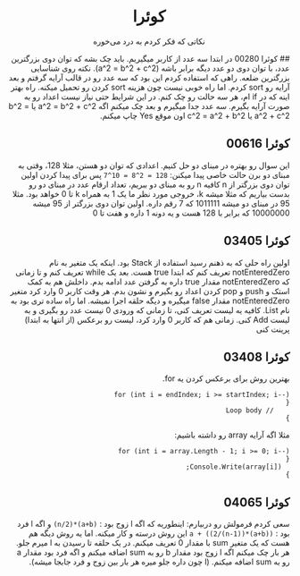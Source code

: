 <div dir="rtl" align="right">
<h1 align="center">کوئرا</h1>
<p align="center">  
نکاتی که فکر کردم به درد می‌خوره
</p>
## کوئرا 00280
در ابتدا سه عدد از کاربر میگیریم. باید چک بشه که توان دوی بزرگترین عدد، با توان دوی دو عدد دیگه برابر باشه (a^2 = b^2 + c^2). نکته روی شناسایی بزرگترین ضلعه. راهی که استفاده کردم این بود که سه عدد رو در قالب آرایه گرفتم و بعد آرایه رو sort کردم. اما راه خوبی نیست چون هزینه sort کردن رو تحمیل میکنه. راه بهتر اینه که در if ام، هر سه حالت رو چک کنم. در این شرایط حتی نیاز نیست اعداد رو به صورت آرایه بگیرم. سه عدد جدا میگیرم و بعد چک میکنم اگه a^2 = b^2 + c^2 یا b^2 = a^2 + c^2 یا c^2 = a^2 + b^2 اون موقع Yes چاپ میکنم.


## کوئرا 00616
این سوال رو بهتره در مبنای دو حل کنیم. اعدادی که توان دو هستن، مثلا 128، وقتی به مبنای دو برن حالت خاصی پیدا میکنن:
```128 = 2^8 = 10^7```
پس برای پیدا کردن اولین توان دوی بزرگتر از n کافیه n رو به مبنای دو ببریم، تعداد ارقام عدد در مبنای دو رو بدست بیاریم که مثلا میشه k، خروجی مورد نظر ما یک 1 به همراه k تا 0 خواهد بود.
مثلا 95 در مبنای دو میشه 1011111 که 7 رقم داره. اولین توان دوی بزرگتر از 95 میشه 10000000 که برابر با 128 هست و یه دونه 1 داره و هفت تا 0

## کوئرا 03405
اولین راه حلی که به ذهنم رسید استفاده از Stack بود. اینکه یک متغیر به نام notEnteredZero تعریف کنم که ابتدا true هست. بعد یک while تعریف کنم و تا زمانی که notEnteredZero مقدار true داره به گرفتن عدد ادامه بدم. داخلش هم به کمک استک و push و pop کردن اعداد رو بگیرم و نشون بدم. هر وقت کاربر 0 وارد کرد متغیر notEnteredZero مقدار false میگیره و دیگه حلقه اجرا نمیشه. اما راه ساده تری بود به نام List. کافیه یه لیست تعریف کنی، تا زمانی که ورودی 0 نیست عدد رو بگیری و به لیست Add کنی. زمانی هم که کاربر 0 وارد کرد، لیست رو برعکس (از انتها به ابتدا) پرینت کنی

## کوئرا 03408
بهترین روش برای برعکس کردن یه for.
```
for (int i = endIndex; i >= startIndex; i--)
{
    // Loop body
}
```
مثلا اگه آرایه array رو داشته باشیم:
```
for (int i = array.Length - 1; i >= 0; i--)
{
  Console.Write(array[i]);
}
```

## کوئرا 04065
سعی کردم فرمولش رو دربیارم:
اینطوریه که اگه l زوج بود : 
```(a+b)*(n/2)```
و اگه l فرد بود : 
```((a+b)*((n-1)/2)) + a```
این روش درسته و کار میکنه. اما یه روش دیگه هم هست که یک متغیر sum با مقدار 0 تعریف میکنم. در یک حلقه تا رسیدن به l میرم جلو. هر بار چک میکنم اگه l زوج بود مقدار b رو به sum اضافه میکنم و اگه فرد بود مقدار a رو به sum اضافه میکنم. (l چون داره جلو میره هر بار بین زوج و فرد جابجا میشه).
</div>
